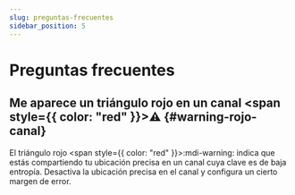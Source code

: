 ```yaml
---
slug: preguntas-frecuentes
sidebar_position: 5
---
```


# Preguntas frecuentes

## Me aparece un triángulo rojo en un canal <span style={{ color: "red" }}>⚠</span> {#warning-rojo-canal}

El triángulo rojo <span style={{ color: "red" }}>:mdi-warning:</span> indica que estás compartiendo tu ubicación precisa en un canal cuya clave es de baja entropía.
Desactiva la ubicación precisa en el canal y configura un cierto margen de error.
